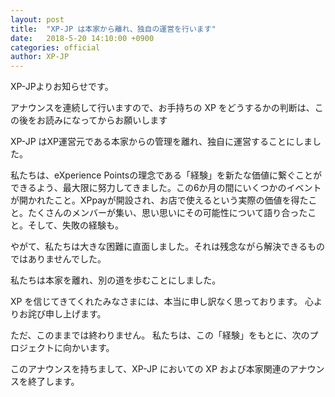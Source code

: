 ```yaml
---
layout: post
title:  "XP-JP は本家から離れ、独自の運営を行います"
date:   2018-5-20 14:10:00 +0900
categories: official
author: XP-JP
---   
```

XP-JPよりお知らせです。

アナウンスを連続して行いますので、お手持ちの XP をどうするかの判断は、この後をお読みになってからお願いします

XP-JP はXP運営元である本家からの管理を離れ、独自に運営することにしました。

私たちは、eXperience Pointsの理念である「経験」を新たな価値に繋ぐことができるよう、最大限に努力してきました。この6か月の間にいくつかのイベントが開かれたこと。XPpayが開設され、お店で使えるという実際の価値を得たこと。たくさんのメンバーが集い、思い思いにその可能性について語り合ったこと。そして、失敗の経験も。

やがて、私たちは大きな困難に直面しました。それは残念ながら解決できるものではありませんでした。

私たちは本家を離れ、別の道を歩むことにしました。

XP を信じてきてくれたみなさまには、本当に申し訳なく思っております。
心よりお詫び申し上げます。

ただ、このままでは終わりません。
私たちは、この「経験」をもとに、次のプロジェクトに向かいます。


このアナウンスを持ちまして、XP-JP においての XP および本家関連のアナウンスを終了します。
